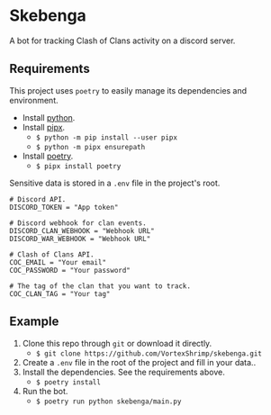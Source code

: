 # Skebenga

A bot for tracking Clash of Clans activity on a discord server.

## Requirements

This project uses `poetry` to easily manage its dependencies and environment.

- Install [python](https://www.python.org/downloads/).
- Install [pipx](https://pipx.pypa.io/latest/installation/).
  - `$ python -m pip install --user pipx`
  - `$ python -m pipx ensurepath`
- Install [poetry](https://python-poetry.org/).
  - `$ pipx install poetry`

Sensitive data is stored in a `.env` file in the project's root.

```dotenv
# Discord API.
DISCORD_TOKEN = "App token"

# Discord webhook for clan events.
DISCORD_CLAN_WEBHOOK = "Webhook URL"
DISCORD_WAR_WEBHOOK = "Webhook URL"

# Clash of Clans API.
COC_EMAIL = "Your email"
COC_PASSWORD = "Your password"

# The tag of the clan that you want to track.
COC_CLAN_TAG = "Your tag"
```

## Example

1. Clone this repo through `git` or download it directly.
   - `$ git clone https://github.com/VortexShrimp/skebenga.git`
2. Create a `.env` file in the root of the project and fill in your data..
3. Install the dependencies. See the requirements above.
   - `$ poetry install`
4. Run the bot.
   - `$ poetry run python skebenga/main.py`
